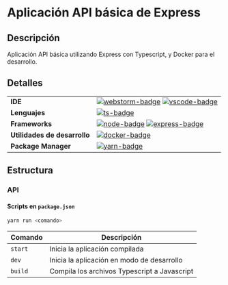 # Aplicación API básica de Express

## Descripción

Aplicación API básica utilizando Express con Typescript, y Docker para el desarrollo.

## Detalles

|                              |                                                                 |
| ---------------------------- | --------------------------------------------------------------- |
| **IDE**                      | [![webstorm-badge]][webstorm-web] [![vscode-badge]][vscode-web] |
| **Lenguajes**                | [![ts-badge]][ts-web]                                         |
| **Frameworks**               | [![node-badge]][node-web] [![express-badge]][express-web]             |
| **Utilidades de desarrollo** | [![docker-badge]][docker-web]                                         |
| **Package Manager**          | [![yarn-badge]][yarn-web]                                             |

## Estructura

### API

#### Scripts en `package.json`

```bash
yarn run <comando>
```

| Comando | Descripción                                  |
| ------- | -------------------------------------------- |
| `start` | Inicia la aplicación compilada               |
| `dev`   | Inicia la aplicación en modo de desarrollo   |
| `build` | Compila los archivos Typescript a Javascript |

[ts-badge]: https://img.shields.io/badge/typescript-%23007ACC.svg?style=for-the-badge&logo=typescript&logoColor=white
[ts-web]: https://www.typescriptlang.org/
[express-badge]: https://img.shields.io/badge/express.js-%23404d59.svg?style=for-the-badge&logo=express&logoColor=%2361DAFB
[express-web]: https://expressjs.com/
[docker-badge]: https://img.shields.io/badge/docker-%230db7ed.svg?style=for-the-badge&logo=docker&logoColor=white
[docker-web]: https://www.docker.com
[node-badge]: https://img.shields.io/badge/node.js-6DA55F?style=for-the-badge&logo=node.js&logoColor=white
[node-web]: https://nodejs.org/
[yarn-badge]: https://img.shields.io/badge/yarn-%232C8EBB.svg?style=for-the-badge&logo=yarn&logoColor=white
[yarn-web]: https://yarnpkg.com/
[webstorm-badge]: https://img.shields.io/badge/webstorm-143?style=for-the-badge&logo=webstorm&logoColor=white&color=black
[webstorm-web]: https://www.jetbrains.com/webstorm/
[vscode-badge]: https://img.shields.io/badge/Visual%20Studio%20Code-0078d7.svg?style=for-the-badge&logo=visual-studio-code&logoColor=white
[vscode-web]: https://code.visualstudio.com/
